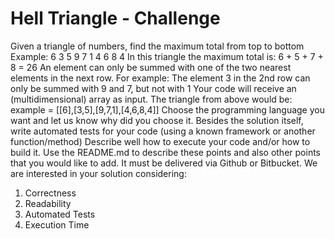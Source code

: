 # Hell Triangle - Challenge
Given a triangle of numbers, find the maximum total from top to bottom
Example:
6
3 5
 9 7 1
4 6 8 4
In this triangle the maximum total is: 6 + 5 + 7 + 8 = 26
An element can only be summed with one of the two nearest elements in the next row.
For example: The element 3 in the 2nd row can only be summed with 9 and 7, but not with
1
Your code will receive an (multidimensional) array as input.
The triangle from above would be:
example = [[6],[3,5],[9,7,1],[4,6,8,4]]
Choose the programming language you want and let us know why did you choose it.
Besides the solution itself, write automated tests for your code (using a known framework
or another function/method)
Describe well how to execute your code and/or how to build it. Use the README.md to
describe these points and also other points that you would like to add.
It must be delivered via Github or Bitbucket.
We are interested in your solution considering:
 1. Correctness
 2. Readability
 3. Automated Tests
 4. Execution Time